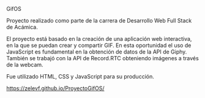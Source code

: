GifOS

Proyecto realizado como parte de la carrera de Desarrollo Web Full Stack de Acámica.

El proyecto está basado en la creación de una aplicación web interactiva, en la que se puedan crear y compartir GIF. En esta oportunidad el uso de JavaScript es fundamental en la obtención de datos de la API de Giphy. También se trabajó con la API de Record.RTC obteniendo imágenes a través de la webcam.

Fue utilizado HTML, CSS y JavaScript para su producción.

https://zelevf.github.io/ProyectoGifOS/
